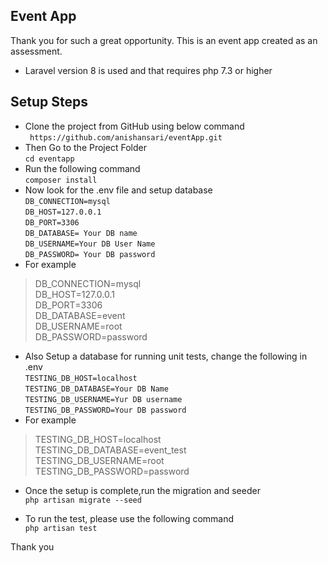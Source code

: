 
## Event App
Thank you for such a great opportunity. This is an event app created as an assessment.<br/>

- Laravel version 8 is used and that requires php 7.3 or higher
## Setup Steps
- Clone the project from GitHub using below command <br/>
` https://github.com/anishansari/eventApp.git`
- Then Go to the Project Folder<br/>
`cd eventapp`
- Run the following command<br/>
`composer install`
- Now look for the .env file and setup database<br/>
`DB_CONNECTION=mysql`<br/>
  `DB_HOST=127.0.0.1`<br/>
  `DB_PORT=3306`<br/>
  `DB_DATABASE= Your DB name`<br/>
  `DB_USERNAME=Your DB User Name`<br/>
  `DB_PASSWORD= Your DB password`<br/>
- For example </br>
>DB_CONNECTION=mysql<br/>
DB_HOST=127.0.0.1<br/>
DB_PORT=3306<br/>
DB_DATABASE=event<br/>
DB_USERNAME=root<br/>
DB_PASSWORD=password<br/>
- Also Setup a database for running unit tests, change the following in .env <br/>
`TESTING_DB_HOST=localhost`<br/>
`TESTING_DB_DATABASE=Your DB Name`<br/>
`TESTING_DB_USERNAME=Yur DB username`<br/>
`TESTING_DB_PASSWORD=Your DB password`<br/>
- For example </br>
>TESTING_DB_HOST=localhost<br/>
TESTING_DB_DATABASE=event_test<br/>
TESTING_DB_USERNAME=root<br/>
TESTING_DB_PASSWORD=password<br/>

- Once the setup is complete,run the migration and seeder<br/>
`php artisan migrate --seed`

- To run the test, please use the following command <br/>
`php artisan test` <br/>


Thank you
